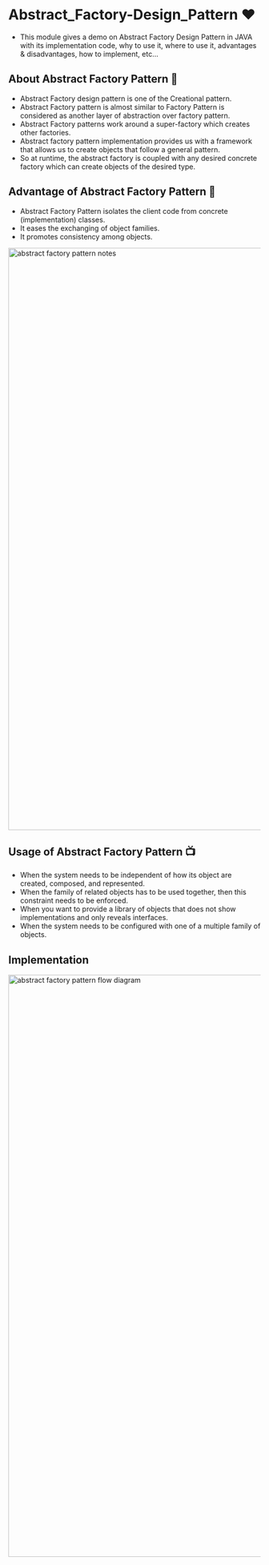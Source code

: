 # Abstract_Factory-Design_Pattern ❤️

- This module gives a demo on Abstract Factory Design Pattern in JAVA with its implementation code, why to use it, where to use it, advantages & disadvantages, how to implement, etc...

## About Abstract Factory Pattern 🥅
- Abstract Factory design pattern is one of the Creational pattern. 
- Abstract Factory pattern is almost similar to Factory Pattern is considered as another layer of abstraction over factory pattern.
- Abstract Factory patterns work around a super-factory which creates other factories.
- Abstract factory pattern implementation provides us with a framework that allows us to create objects that follow a general pattern. 
- So at runtime, the abstract factory is coupled with any desired concrete factory which can create objects of the desired type.

## Advantage of Abstract Factory Pattern 📌

- Abstract Factory Pattern isolates the client code from concrete (implementation) classes.
- It eases the exchanging of object families.
- It promotes consistency among objects.


<img width="1163" alt="abstract factory pattern notes" src="https://user-images.githubusercontent.com/43011442/142815686-2398b090-4ad5-411e-8ce9-c68de9ae23d2.png">


## Usage of Abstract Factory Pattern 📺
- When the system needs to be independent of how its object are created, composed, and represented.
- When the family of related objects has to be used together, then this constraint needs to be enforced.
- When you want to provide a library of objects that does not show implementations and only reveals interfaces.
- When the system needs to be configured with one of a multiple family of objects.

## Implementation 

<img width="1163" alt="abstract factory pattern flow diagram" src="https://user-images.githubusercontent.com/43011442/142815645-ee0a7fc0-d7b0-42c9-abd9-6a99c8fcf978.png">
